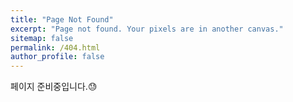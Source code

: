 ```yaml
---
title: "Page Not Found"
excerpt: "Page not found. Your pixels are in another canvas."
sitemap: false
permalink: /404.html
author_profile: false
---
```


페이지 준비중입니다.😓